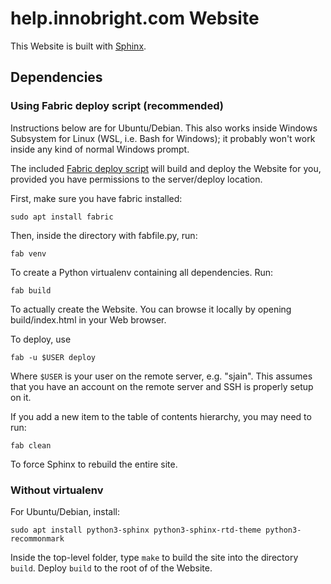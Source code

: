 # help.innobright.com Website

This Website is built with [Sphinx](http://sphinx-doc.org/).

## Dependencies

### Using Fabric deploy script (recommended)

Instructions below are for Ubuntu/Debian. This also works inside Windows Subsystem for Linux (WSL, i.e. Bash for Windows); it probably won't work inside any kind of normal Windows prompt.

The included [Fabric deploy script](http://www.fabfile.org/) will build and deploy the Website for you, provided you have permissions to the server/deploy location.

First, make sure you have fabric installed:

    sudo apt install fabric

Then, inside the directory with fabfile.py, run:

    fab venv

To create a Python virtualenv containing all dependencies. Run:

    fab build

To actually create the Website. You can browse it locally by opening build/index.html in your Web browser.

To deploy, use

    fab -u $USER deploy

Where `$USER` is your user on the remote server, e.g. "sjain". This assumes that you have an account on the remote server and SSH is properly setup on it.

If you add a new item to the table of contents hierarchy, you may need to run:

    fab clean

To force Sphinx to rebuild the entire site.

### Without virtualenv

For Ubuntu/Debian, install:

    sudo apt install python3-sphinx python3-sphinx-rtd-theme python3-recommonmark

Inside the top-level folder, type `make` to build the site into the directory `build`.
Deploy `build` to the root of of the Website.

